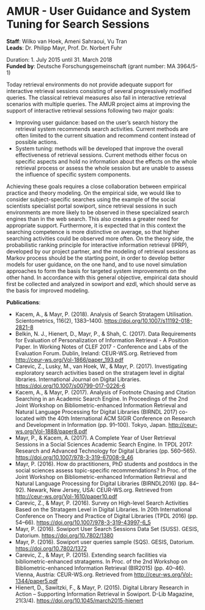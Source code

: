 # AMUR - User Guidance and System Tuning for Search Sessions

**Staff**: Wilko van Hoek, Ameni Sahraoui, Vu Tran   
**Leads**: Dr. Philipp Mayr, Prof. Dr. Norbert Fuhr   

Duration: 1. July 2015 until 31. March 2018  
**Funded by**: Deutsche Forschungsgemeinschaft (grant number: MA 3964/5-1)

Today retrieval environments do not provide adequate support for interactive retrieval sessions consisting of several progressively modified queries. The classical retrieval measures also fail in interactive retrieval scenarios with multiple queries. The AMUR project aims at improving the support of interactive retrieval sessions following two major goals:
* Improving user guidance: based on the user’s search history the retrieval system recommends search activities. Current methods are often limited to the current situation and recommend content instead of possible actions.
* System tuning: methods will be developed that improve the overall effectiveness of retrieval sessions. Current methods either focus on specific aspects and hold no information about the effects on the whole retrieval process or assess the whole session but are unable to assess the influence of specific system components.

Achieving these goals requires a close collaboration between empirical practice and theory modeling. 
On the empirical side, we would like to consider subject-specific searches using the example of the social scientists specialist portal sowiport, since retrieval sessions in such environments are more likely to be observed in these specialized search engines than in the web search. This also creates a greater need for appropriate support. Furthermore, it is expected that in this context the searching competence is more distinctive on average, so that higher searching activities could be observed more often.
On the theory side, the probabilistic ranking principle for interactive information retrieval (IPRP), developed by our project partner, and the modeling of retrieval sessions as Markov process should be the starting point, in order to develop better models for user guidance, on the one hand, and to use novel simulation approaches to form the basis for targeted system improvements on the other hand. In accordance with this general objective, empirical data should first be collected and analyzed in sowiport and ezdl, which should serve as the basis for improved modeling.

**Publications**:
* Kacem, A., & Mayr, P. (2018). Analysis of Search Stratagem Utilisation. Scientometrics, 116(2), 1383–1400. https://doi.org/10.1007/s11192-018-2821-8
* Belkin, N. J., Hienert, D., Mayr, P., & Shah, C. (2017). Data Requirements for Evaluation of Personalization of Information Retrieval - A Position Paper. In Working Notes of CLEF 2017 - Conference and Labs of the Evaluation Forum. Dublin, Ireland: CEUR-WS.org. Retrieved from http://ceur-ws.org/Vol-1866/paper_193.pdf
* Carevic, Z., Lusky, M., van Hoek, W., & Mayr, P. (2017). Investigating exploratory search activities based on the stratagem level in digital libraries. International Journal on Digital Libraries. https://doi.org/10.1007/s00799-017-0226-6
* Kacem, A., & Mayr, P. (2017). Analysis of Footnote Chasing and Citation Searching in an Academic Search Engine. In Proceedings of the 2nd Joint Workshop on Bibliometric-enhanced Information Retrieval and Natural Language Processing for Digital Libraries (BIRNDL 2017) co-located with the 40th International ACM SIGIR Conference on Research and Development in Information (pp. 91–100). Tokyo, Japan. http://ceur-ws.org/Vol-1888/paper8.pdf
* Mayr, P., & Kacem, A. (2017). A Complete Year of User Retrieval Sessions in a Social Sciences Academic Search Engine. In TPDL 2017: Research and Advanced Technology for Digital Libraries (pp. 560–565). https://doi.org/10.1007/978-3-319-67008-9_46
* Mayr, P. (2016). How do practitioners, PhD students and postdocs in the social sciences assess topic-specific recommendations? In Proc. of the Joint Workshop on Bibliometric-enhanced Information Retrieval and Natural Language Processing for Digital Libraries (BIRNDL2016) (pp. 84–92). Newark, New Jersey, USA: CEUR-WS.org. Retrieved from http://ceur-ws.org/Vol-1610/paper10.pdf
* Carevic, Z., & Mayr, P. (2016). Survey on High-level Search Activities Based on the Stratagem Level in Digital Libraries. In 20th International Conference on Theory and Practice of Digital Libraries (TPDL 2016) (pp. 54–66). https://doi.org/10.1007/978-3-319-43997-6_5
* Mayr, P. (2016). Sowiport User Search Sessions Data Set (SUSS). GESIS, Datorium. https://doi.org/10.7802/1380
* Mayr, P. (2016). Sowiport user queries sample (SQS). GESIS, Datorium. https://doi.org/10.7802/1372
* Carevic, Z., & Mayr, P. (2015). Extending search facilities via bibliometric-enhanced stratagems. In Proc. of the 2nd Workshop on Bibliometric-enhanced Information Retrieval (BIR2015) (pp. 40–46). Vienna, Austria: CEUR-WS.org. Retrieved from http://ceur-ws.org/Vol-1344/paper5.pdf
* Hienert, D., Sawitzki, F., & Mayr, P. (2015). Digital Library Research in Action – Supporting Information Retrieval in Sowiport. D-Lib Magazine, 21(3/4). https://doi.org/10.1045/march2015-hienert
